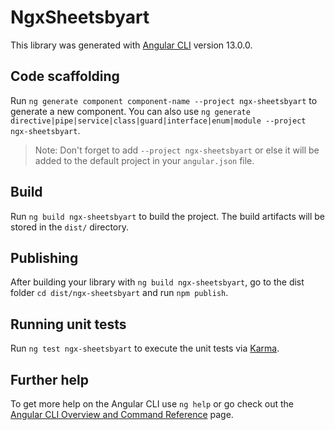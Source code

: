 # NgxSheetsbyart

This library was generated with [Angular CLI](https://github.com/angular/angular-cli) version 13.0.0.

## Code scaffolding

Run `ng generate component component-name --project ngx-sheetsbyart` to generate a new component. You can also use `ng generate directive|pipe|service|class|guard|interface|enum|module --project ngx-sheetsbyart`.
> Note: Don't forget to add `--project ngx-sheetsbyart` or else it will be added to the default project in your `angular.json` file. 

## Build

Run `ng build ngx-sheetsbyart` to build the project. The build artifacts will be stored in the `dist/` directory.

## Publishing

After building your library with `ng build ngx-sheetsbyart`, go to the dist folder `cd dist/ngx-sheetsbyart` and run `npm publish`.

## Running unit tests

Run `ng test ngx-sheetsbyart` to execute the unit tests via [Karma](https://karma-runner.github.io).

## Further help

To get more help on the Angular CLI use `ng help` or go check out the [Angular CLI Overview and Command Reference](https://angular.io/cli) page.
